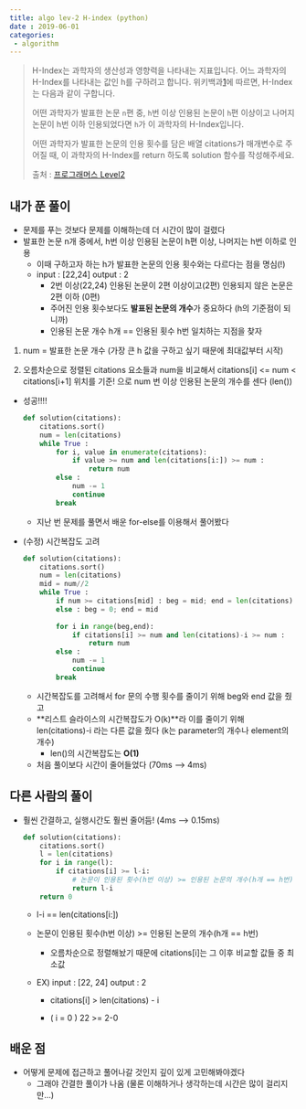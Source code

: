 ```yaml
---
title: algo lev-2 H-index (python)
date : 2019-06-01
categories:
 - algorithm
---
```




> H-Index는 과학자의 생산성과 영향력을 나타내는 지표입니다. 어느 과학자의 H-Index를 나타내는 값인 h를 구하려고 합니다. 위키백과[1](https://programmers.co.kr/learn/courses/30/lessons/42747#fn1)에 따르면, H-Index는 다음과 같이 구합니다.
>
> 어떤 과학자가 발표한 논문 `n`편 중, `h`번 이상 인용된 논문이 `h`편 이상이고 나머지 논문이 h번 이하 인용되었다면 `h`가 이 과학자의 H-Index입니다.
>
> 어떤 과학자가 발표한 논문의 인용 횟수를 담은 배열 citations가 매개변수로 주어질 때, 이 과학자의 H-Index를 return 하도록 solution 함수를 작성해주세요.
>
> 
>
> 출처 : [프로그래머스 Level2](https://programmers.co.kr/learn/challenges?tab=all_challenges)





## 내가 푼 풀이



- 문제를 푸는 것보다 문제를 이해하는데 더 시간이 많이 걸렸다
- 발표한 논문 n개 중에서, h번 이상 인용된 논문이 h편 이상, 나머지는 h번 이하로 인용
  - 이때 구하고자 하는 h가 발표한 논문의 인용 횟수와는 다르다는 점을 명심(!)
  - input : [22,24]  output : 2
    - 2번 이상(22,24) 인용된 논문이 2편 이상이고(2편) 인용되지 않은 논문은 2편 이하 (0편)
    - 주어진 인용 횟수보다도 **발표된 논문의 개수**가 중요하다 (h의 기준점이 되니까)
    - 인용된 논문 개수 h개 == 인용된 횟수 h번  일치하는 지점을 찾자



1)  num = 발표한 논문 개수 (가장 큰 h 값을 구하고 싶기 때문에 최대값부터 시작)

2)  오름차순으로 정렬된 citations 요소들과 num을 비교해서 citations[i] <= num < citations[i+1] 위치를 기준! 으로 num 번 이상 인용된 논문의 개수를 센다 (len())





- 성공!!!!

  ```python
  def solution(citations):
      citations.sort()
      num = len(citations)
      while True :
          for i, value in enumerate(citations):
              if value >= num and len(citations[i:]) >= num :
                  return num
          else :
              num -= 1
              continue
          break
  ```
  
  - 지난 번 문제를 풀면서 배운 for-else를 이용해서 풀어봤다
  
     



- (수정) 시간복잡도 고려

  ```python
  def solution(citations):
      citations.sort()
      num = len(citations)
      mid = num//2
      while True :
          if num >= citations[mid] : beg = mid; end = len(citations)
          else : beg = 0; end = mid
              
          for i in range(beg,end):
              if citations[i] >= num and len(citations)-i >= num :
                  return num
          else :
              num -= 1
              continue
          break
  ```

  - 시간복잡도를 고려해서 for 문의 수행 횟수를 줄이기 위해 beg와 end 값을 줬고
  - **리스트 슬라이스의 시간복잡도가 O(k)**라 이를 줄이기 위해 len(citations)-i 라는 다른 값을 줬다 (k는 parameter의 개수나 element의 개수)
    - len()의 시간복잡도는 **O(1)**
  - 처음 풀이보다 시간이 줄어들었다 (70ms -->  4ms)



## 다른 사람의 풀이



- 훨씬 간결하고, 실행시간도 훨씬 줄어듬! (4ms --> 0.15ms)

  ```python
  def solution(citations):
      citations.sort()
      l = len(citations)
      for i in range(l):
          if citations[i] >= l-i:
              # 논문이 인용된 횟수(h번 이상) >= 인용된 논문의 개수(h개 == h번)
              return l-i
      return 0
  ```

  - l-i == len(citations[i:])

  - 논문이 인용된 횟수(h번 이상) >= 인용된 논문의 개수(h개 == h번)

    - 오름차순으로 정렬해놨기 때문에 citations[i]는 그 이후 비교할 값들 중 최소값

  - EX)  input :  [22, 24]  output : 2
  
	  - citations[i] > len(citations) - i
	
	  - ( i = 0 )  22 >= 2-0



## 배운 점

- 어떻게 문제에 접근하고 풀어나갈 것인지 깊이 있게 고민해봐야겠다
  - 그래야 간결한 풀이가 나옴 (물론 이해하거나 생각하는데 시간은 많이 걸리지만...)